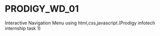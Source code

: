# PRODIGY_WD_01
Interactive Navigation Menu using html,css,javascript.(Prodigy infotech internship task 1)
